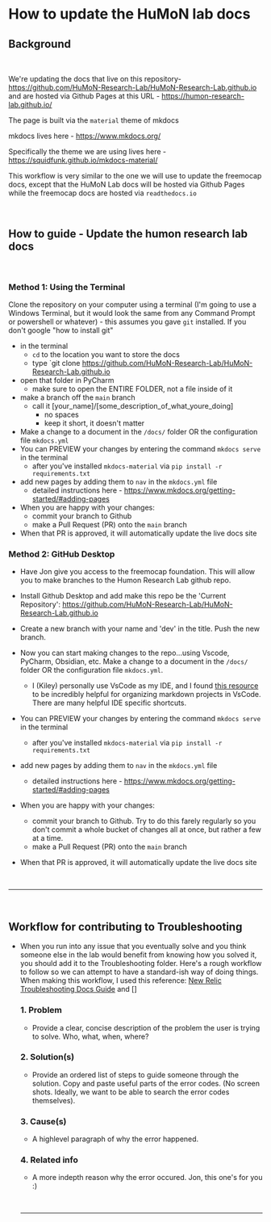# How to update the HuMoN lab docs

## Background
<p>&nbsp;</p> 

We're updating the docs that live on this repository- 
https://github.com/HuMoN-Research-Lab/HuMoN-Research-Lab.github.io
and are hosted via Github Pages at this URL - https://humon-research-lab.github.io/

The page is built via the `material` theme of mkdocs

mkdocs lives here - 
https://www.mkdocs.org/

Specifically the theme we are using lives here -
https://squidfunk.github.io/mkdocs-material/

This workflow is very similar to the one we will use to update the freemocap docs, except that the HuMoN Lab docs will be hosted via Github Pages while the freemocap docs are hosted via `readthedocs.io`
<p>&nbsp;</p> 

## How to guide - Update the humon research lab docs  
<p>&nbsp;</p> 

### Method 1: Using the Terminal  

 Clone the repository on your computer using a terminal (I'm going to use a Windows Terminal, but it would look the same from any Command Prompt or powershell or whatever)
    - this assumes you gave `git` installed. If you don't google "how to install git"  

- in the terminal
    -  `cd` to the location you want to store the docs
    -  type `git clone https://github.com/HuMoN-Research-Lab/HuMoN-Research-Lab.github.io
- open that folder in PyCharm
    - make sure to open the ENTIRE FOLDER, not  a file inside of it
- make a branch off the `main` branch
    - call it [your_name]/[some_description_of_what_youre_doing]
        - no spaces
        - keep it short, it doesn't matter
- Make a change to a document in the `/docs/` folder OR the configuration file `mkdocs.yml`
- You can PREVIEW your changes by entering the command `mkdocs serve` in the terminal
    - after you've installed `mkdocs-material` via `pip install -r requirements.txt`
- add new pages by adding them to `nav` in the `mkdocs.yml` file
    - detailed instructions here - https://www.mkdocs.org/getting-started/#adding-pages
- When you are happy with your changes:
  - commit your branch to Github
  - make a Pull Request (PR) onto the `main` branch
- When that PR is approved, it will automatically update the live docs site

### Method 2: GitHub Desktop
- Have Jon give you access to the freemocap foundation. This will allow you to make branches to the Humon Research Lab github repo. 

- Install Github Desktop and add make this repo be the 'Current Repository': https://github.com/HuMoN-Research-Lab/HuMoN-Research-Lab.github.io

- Create a new branch with your name and 'dev' in the title. Push the new branch. 

- Now you can start making changes to the repo...using Vscode, PyCharm, Obsidian, etc. Make a change to a document in the `/docs/` folder OR the configuration file `mkdocs.yml`.  

    - I (Kiley) personally use VsCode as my IDE, and I found [this resource](https://code.visualstudio.com/docs/languages/markdown) to be incredibly helpful for organizing markdown projects in VsCode. There are many helpful IDE specific shortcuts. 

- You can PREVIEW your changes by entering the command `mkdocs serve` in the terminal
    - after you've installed `mkdocs-material` via `pip install -r requirements.txt`
- add new pages by adding them to `nav` in the `mkdocs.yml` file
    - detailed instructions here - https://www.mkdocs.org/getting-started/#adding-pages
- When you are happy with your changes:
  - commit your branch to Github. Try to do this farely regularly so you don't commit a whole bucket of changes all at once, but rather a few at a time. 
  - make a Pull Request (PR) onto the `main` branch
- When that PR is approved, it will automatically update the live docs site
<p>&nbsp;</p>

---
<p>&nbsp;</p>

## Workflow for contributing to Troubleshooting  

- When you run into any issue that you eventually solve and you think someone else in the lab would benefit from knowing how you solved it, you should add it to the Troubleshooting folder. Here's a rough workflow to follow so we can attempt to have a standard-ish way of doing things. When making this workflow, I used this reference: [New Relic Troubleshooting Docs Guide](https://docs.newrelic.com/docs/style-guide/writing-docs/article-templates/troubleshooting-docs-guide/) and []
    
    ### 1. Problem
    
    - Provide a clear, concise description of the problem the user is trying to solve. Who, what, when, where?  

    ### 2. Solution(s)

    - Provide an ordered list of steps to guide someone through the solution. Copy and paste useful parts of the error codes. (No screen shots. Ideally, we want to be able to search the error codes themselves).

    ### 3. Cause(s)

    - A highlevel paragraph of why the error happened. 

    ### 4. Related info
    
    - A more indepth reason why the error occured. Jon, this one's for you :)  
    <p>&nbsp;</p>

    ---
    <p>&nbsp;</p>

